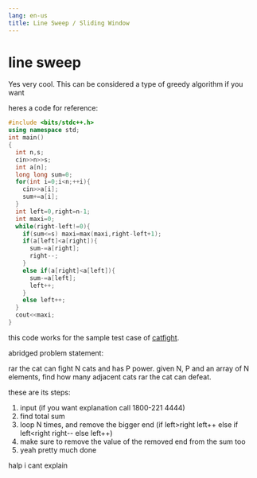 ```yaml
---
lang: en-us
title: Line Sweep / Sliding Window
---
```


# line sweep

Yes very cool. This can be considered a type of greedy algorithm if you want

heres a code for reference:
```cpp
#include <bits/stdc++.h>
using namespace std;
int main()
{
  int n,s;
  cin>>n>>s;
  int a[n];
  long long sum=0;
  for(int i=0;i<n;++i){
    cin>>a[i];
    sum+=a[i];
  }
  int left=0,right=n-1;
  int maxi=0;
  while(right-left!=0){
    if(sum<=s) maxi=max(maxi,right-left+1);
    if(a[left]<a[right]){
      sum-=a[right];
      right--;
    }
    else if(a[right]<a[left]){
      sum-=a[left];
      left++;
    }
    else left++;
  }
  cout<<maxi;
}
```

this code works for the sample test case of [catfight](https://codebreaker.xyz/problem/catfight).

abridged problem statement:

rar the cat can fight N cats and has P power. given N, P and an array of N elements, find how many adjacent cats rar the cat can defeat.

these are its steps:
  1. input (if you want explanation call 1800-221 4444)
  2. find total sum
  3. loop N times, and remove the bigger end (if left>right left++ else if left<right right-- else left++)
  4. make sure to remove the value of the removed end from the sum too
  5. yeah pretty much done
  
halp i cant explain
